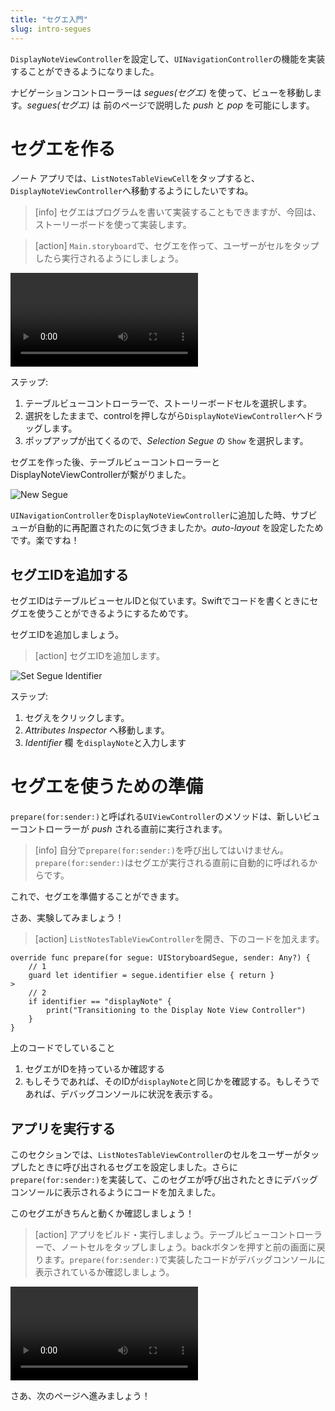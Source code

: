 ```yaml
---
title: "セグエ入門"
slug: intro-segues
---
```


`DisplayNoteViewController`を設定して、`UINavigationController`の機能を実装することができるようになりました。

ナビゲーションコントローラーは _segues(セグエ)_ を使って、ビューを移動します。_segues(セグエ)_ は 前のページで説明した _push_ と _pop_ を可能にします。

# セグエを作る

_ノート_ アプリでは、`ListNotesTableViewCell`をタップすると、`DisplayNoteViewController`へ移動するようにしたいですね。

> [info]
セグエはプログラムを書いて実装することもできますが、今回は、ストーリーボードを使って実装します。

<!-- break -->

> [action]
`Main.storyboard`で、セグエを作って、ユーザーがセルをタップしたら実行されるようにしましょう。
>
![ms-video](https://s3.amazonaws.com/mgwu-misc/Make+School+Notes/p05_introduction_to_segues/cell_tap_segue.mp4)
>
ステップ:
>
1. テーブルビューコントローラーで、ストーリーボードセルを選択します。
1. 選択をしたままで、controlを押しながら`DisplayNoteViewController`へドラッグします。
1. ポップアップが出てくるので、_Selection Segue_ の `Show` を選択します。

セグエを作った後、テーブルビューコントローラーとDisplayNoteViewControllerが繫がりました。

![New Segue](assets/new_segue.png)

`UINavigationController`を`DisplayNoteViewController`に追加した時、サブビューが自動的に再配置されたのに気づきましたか。_auto-layout_ を設定したためです。楽ですね！

## セグエIDを追加する

セグエIDはテーブルビューセルIDと似ています。Swiftでコードを書くときにセグエを使うことができるようにするためです。

セグエIDを追加しましょう。

> [action]
セグエIDを追加します。
>
![Set Segue Identifier](assets/set_segue_identifier.png)
>
ステップ:
>
1. セグえをクリックします。
1. _Attributes Inspector_ へ移動します。
1. _Identifier_ 欄 を`displayNote`と入力します

# セグエを使うための準備

`prepare(for:sender:)`と呼ばれる`UIViewController`のメソッドは、新しいビューコントローラーが _push_ される直前に実行されます。

> [info]
自分で`prepare(for:sender:)`を呼び出してはいけません。`prepare(for:sender:)`はセグエが実行される直前に自動的に呼ばれるからです。

これで、セグエを準備することができます。

さあ、実験してみましょう！

> [action]
`ListNotesTableViewController`を開き、下のコードを加えます。
>
```
override func prepare(for segue: UIStoryboardSegue, sender: Any?) {
    // 1
    guard let identifier = segue.identifier else { return }
>
    // 2
    if identifier == "displayNote" {
        print("Transitioning to the Display Note View Controller")
    }
}
```
>
上のコードでしていること
>
1. セグエがIDを持っているか確認する
1. もしそうであれば、そのIDが`displayNote`と同じかを確認する。もしそうであれば、デバッグコンソールに状況を表示する。

## アプリを実行する

このセクションでは、`ListNotesTableViewController`のセルをユーザーがタップしたときに呼び出されるセグエを設定しました。さらに`prepare(for:sender:)`を実装して、このセグエが呼び出されたときにデバッグコンソールに表示されるようにコードを加えました。

このセグエがきちんと動くか確認しましょう！

> [action]
アプリをビルド・実行しましょう。テーブルビューコントローラーで、ノートセルをタップしましょう。backボタンを押すと前の画面に戻ります。`prepare(for:sender:)`で実装したコードがデバッグコンソールに表示されているか確認しましょう。
>
![ms-video](https://s3.amazonaws.com/mgwu-misc/Make+School+Notes/p05_introduction_to_segues/segue_checkpoint.mp4)

さあ、次のページへ進みましょう！
